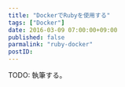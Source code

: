 ```yaml
---
title: "DockerでRubyを使用する"
tags: ["Docker"]
date: 2016-03-09 07:00:00+09:00
published: false
parmalink: "ruby-docker"
postID:
---
```


TODO: 執筆する。
